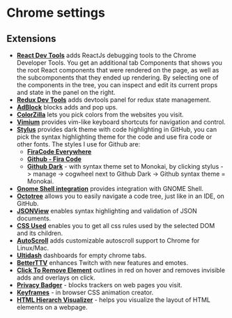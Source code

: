 # Chrome settings

## Extensions

- [**React Dev Tools**](https://chrome.google.com/webstore/detail/react-developer-tools/fmkadmapgofadopljbjfkapdkoienihi)
  adds ReactJs debugging tools to the Chrome Developer Tools. You get an
  additional tab Components that shows you the root React components that were
  rendered on the page, as well as the subcomponents that they ended up
  rendering. By selecting one of the components in the tree, you can inspect and
  edit its current props and state in the panel on the right.
- [**Redux Dev Tools**](https://github.com/zalmoxisus/redux-devtools-extension)
  adds devtools panel for redux state management.
- [**AdBlock**](https://chrome.google.com/webstore/detail/adblock-%E2%80%94-best-ad-blocker/gighmmpiobklfepjocnamgkkbiglidom)
  blocks adds and pop ups.
- [**ColorZilla**](https://chrome.google.com/webstore/detail/colorzilla/bhlhnicpbhignbdhedgjhgdocnmhomnp)
  lets you pick colors from the websites you visit.
- [**Vimium**](https://chrome.google.com/webstore/detail/vimium/dbepggeogbaibhgnhhndojpepiihcmeb)
  provides vim-like keyboard shortcuts for navigation and control.
- [**Stylus**](https://github.com/StylishThemes/GitHub-Dark) provides dark theme
  with code highlighting in GitHub, you can pick the syntax highlighting theme
  for the code and use fira code or other fonts. The styles I use for Github
  are:
  - [**FiraCode Everywhere**](https://userstyles.org/styles/143645/firacode-everywhere)
  - [**Github - Fira Code**](https://userstyles.org/styles/167666/github-fira-code)
  - [**Github Dark**](https://github.com/StylishThemes/GitHub-Dark) - with
    syntax theme set to Monokai, by clicking stylus -> manage -> cogwheel next
    to Github Dark -> Github syntax theme = Monokai.
- [**Gnome Shell integration**](https://chrome.google.com/webstore/detail/gnome-shell-integration/gphhapmejobijbbhgpjhcjognlahblep)
  provides integration with GNOME Shell.
- [**Octotree**](https://chrome.google.com/webstore/detail/octotree/bkhaagjahfmjljalopjnoealnfndnagc)
  allows you to easily navigate a code tree, just like in an IDE, on GitHub.
- [**JSONView**](https://chrome.google.com/webstore/detail/jsonview/chklaanhfefbnpoihckbnefhakgolnmc)
  enables syntax highlighting and validation of JSON documents.
- [**CSS Used**](https://chrome.google.com/webstore/detail/css-used/cdopjfddjlonogibjahpnmjpoangjfff)
  enables you to get all css rules used by the selected DOM and its children.
- [**AutoScroll**](https://chrome.google.com/webstore/detail/autoscroll/occjjkgifpmdgodlplnacmkejpdionan)
  adds customizable autoscroll support to Chrome for Linux/Mac.
- [**Ultidash**](https://chrome.google.com/webstore/detail/ultidash-new-tab/dghaelfeofkkdebndhkfoneojddiebhd)
  dashboards for empty chrome tabs.
- [**BetterTTV**](https://chrome.google.com/webstore/detail/betterttv/ajopnjidmegmdimjlfnijceegpefgped?hl=en)
  enhances Twitch with new features and emotes.
- [**Click To Remove Element**](https://chrome.google.com/webstore/detail/click-to-remove-element/jcgpghgjhhahcefnfpbncdmhhddedhnk?hl=en)
  outlines in red on hover and removes invisible adds and overlays on click.
- [**Privacy Badger**](https://chrome.google.com/webstore/detail/privacy-badger/pkehgijcmpdhfbdbbnkijodmdjhbjlgp) -
  blocks trackers on web pages you visit.
- [**Keyframes**](https://chrome.google.com/webstore/detail/keyframes/dalaiblmpeklkjnpeocmaojcfldmbfck?hl=en) -
  in browser CSS animation creator.
- [**HTML Hierarch Visualizer**](https://chrome.google.com/webstore/detail/html-hierarchy-visualizer/beaeppehjnnnidajcmalfcajahopihcb?hl=en) -
  helps you visualize the layout of HTML elements on a webpage.
